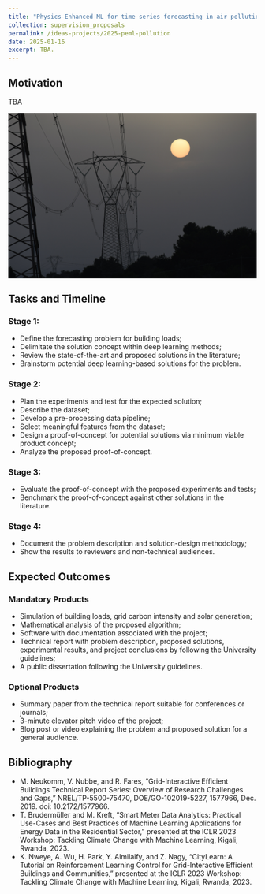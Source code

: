 ```yaml
---
title: "Physics-Enhanced ML for time series forecasting in air pollution"
collection: supervision_proposals
permalink: /ideas-projects/2025-peml-pollution
date: 2025-01-16
excerpt: TBA.
---
```


## Motivation

TBA

<div style="text-align: center;">
    <img src="/images/linea-transmicion.jpg"
        alt="Linea de transmicion."
        style="display: block; margin-left: auto; margin-right: auto;" />
    <figcaption></figcaption>
</div>

## Tasks and Timeline

### Stage 1:
* Define the forecasting problem for building loads;
* Delimitate the solution concept within deep learning methods;
* Review the state-of-the-art and proposed solutions in the literature;
* Brainstorm potential deep learning-based solutions for the problem.

### Stage 2:
* Plan the experiments and test for the expected solution;
* Describe the dataset;
* Develop a pre-processing data pipeline;
* Select meaningful features from the dataset;
* Design a proof-of-concept for potential solutions via minimum viable product concept;
* Analyze the proposed proof-of-concept.

### Stage 3: 
* Evaluate the proof-of-concept with the proposed experiments and tests;
* Benchmark the proof-of-concept against other solutions in the literature.

### Stage 4: 
* Document the problem description and solution-design methodology;
* Show the results to reviewers and non-technical audiences.

## Expected Outcomes

### Mandatory Products
* Simulation of building loads, grid carbon intensity and solar generation;
* Mathematical analysis of the proposed algorithm;
* Software with documentation associated with the project;
* Technical report with problem description, proposed solutions, experimental results, and project conclusions by following the University guidelines;
* A public dissertation following the University guidelines.

### Optional Products
* Summary paper from the technical report suitable for conferences or journals;
* 3-minute elevator pitch video of the project;
* Blog post or video explaining the problem and proposed solution for a general audience.

## Bibliography
* M. Neukomm, V. Nubbe, and R. Fares, “Grid-Interactive Efficient Buildings Technical Report Series: Overview of Research Challenges and Gaps,” NREL/TP-5500-75470, DOE/GO-102019-5227, 1577966, Dec. 2019. doi: 10.2172/1577966.
* T. Brudermüller and M. Kreft, “Smart Meter Data Analytics: Practical Use-Cases and Best Practices of Machine Learning Applications for Energy Data in the Residential Sector,” presented at the ICLR 2023 Workshop: Tackling Climate Change with Machine Learning, Kigali, Rwanda, 2023.
* K. Nweye, A. Wu, H. Park, Y. Almilaify, and Z. Nagy, “CityLearn: A Tutorial on Reinforcement Learning Control for Grid-Interactive Efficient Buildings and Communities,” presented at the ICLR 2023 Workshop: Tackling Climate Change with Machine Learning, Kigali, Rwanda, 2023.


